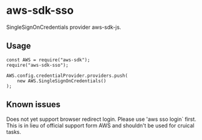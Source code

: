 # aws-sdk-sso

SingleSignOnCredentials provider aws-sdk-js.

## Usage
```
const AWS = require("aws-sdk");
require("aws-sdk-sso");

AWS.config.credentialProvider.providers.push(
    new AWS.SingleSignOnCredentials()
);
``` 

## Known issues
Does not yet support browser redirect login. Please use 'aws sso login` first. This is in lieu of official support form AWS and shouldn't be used for cruical tasks.